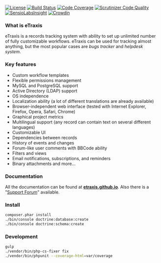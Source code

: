[![License](https://img.shields.io/badge/license-GPLv3-blue.svg)](http://www.gnu.org/licenses/gpl.txt)
[![Build Status](https://travis-ci.org/etraxis/etraxis.svg?branch=master)](https://travis-ci.org/etraxis/etraxis)
[![Code Coverage](https://scrutinizer-ci.com/g/etraxis/etraxis/badges/coverage.png?b=master)](https://scrutinizer-ci.com/g/etraxis/etraxis/?branch=master)
[![Scrutinizer Code Quality](https://scrutinizer-ci.com/g/etraxis/etraxis/badges/quality-score.png?b=master)](https://scrutinizer-ci.com/g/etraxis/etraxis/?branch=master)
[![SensioLabsInsight](https://img.shields.io/sensiolabs/i/0b93b04a-7ba8-49eb-b768-f1d4d1fa970c.svg)](https://insight.sensiolabs.com/projects/0b93b04a-7ba8-49eb-b768-f1d4d1fa970c)
[![Crowdin](https://d322cqt584bo4o.cloudfront.net/etraxis/localized.svg)](https://crowdin.com/project/etraxis)

### What is eTraxis

eTraxis is a records tracking system with ability to set up unlimited number of fully customizable workflows.
eTraxis can be used for tracking almost anything, but the most popular cases are *bugs tracker* and *helpdesk system*.

### Key features

* Custom workflow templates
* Flexible permissions management
* MySQL and PostgreSQL support
* Active Directory (LDAP) support
* OS independence
* Localization ability (a lot of different translations are already available)
* Browser-independent web interface (tested with Internet Explorer, Firefox, Opera, Safari, Chrome)
* Graphical project metrics
* Multilingual support (any record can contain text on several different languages)
* Customizable UI
* Dependencies between records
* History of events and changes
* Forum-like user comments with BBCode ability
* Filters and views
* Email notifications, subscriptions, and reminders
* Binary attachments
and more...

### Documentation

All the documentation can be found at **[etraxis.github.io](https://etraxis.github.io/)**.
Also there is a "[Support Forum](https://forum.etraxis.com/)" available.

### Install

```bash
composer.phar install
./bin/console doctrine:database:create
./bin/console doctrine:schema:create
```

### Development

```bash
gulp
./vendor/bin/php-cs-fixer fix
./vendor/bin/phpunit --coverage-html=var/coverage
```
